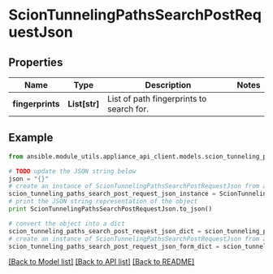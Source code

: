# ScionTunnelingPathsSearchPostRequestJson


## Properties
Name | Type | Description | Notes
------------ | ------------- | ------------- | -------------
**fingerprints** | **List[str]** | List of path fingerprints to search for. | 

## Example

```python
from ansible.module_utils.appliance_api_client.models.scion_tunneling_paths_search_post_request_json import ScionTunnelingPathsSearchPostRequestJson

# TODO update the JSON string below
json = "{}"
# create an instance of ScionTunnelingPathsSearchPostRequestJson from a JSON string
scion_tunneling_paths_search_post_request_json_instance = ScionTunnelingPathsSearchPostRequestJson.from_json(json)
# print the JSON string representation of the object
print ScionTunnelingPathsSearchPostRequestJson.to_json()

# convert the object into a dict
scion_tunneling_paths_search_post_request_json_dict = scion_tunneling_paths_search_post_request_json_instance.to_dict()
# create an instance of ScionTunnelingPathsSearchPostRequestJson from a dict
scion_tunneling_paths_search_post_request_json_form_dict = scion_tunneling_paths_search_post_request_json.from_dict(scion_tunneling_paths_search_post_request_json_dict)
```
[[Back to Model list]](../README.md#documentation-for-models) [[Back to API list]](../README.md#documentation-for-api-endpoints) [[Back to README]](../README.md)


